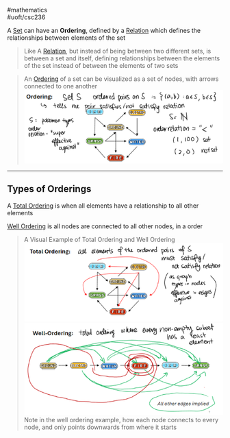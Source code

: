 #mathematics  
#uoft/csc236 

A [Set](../../Mathematics/MAT223%20Notes/Set.md) can have an **Ordering**, defined by a [Relation](Relation.md) which defines the relationships between elements of the set

> Like A [Relation](Relation.md), but instead of being between two different sets, is between a set and itself, defining relationships between the elements of the set instead of between the elements of two sets

>An [Ordering](.md) of a set can be visualized as a set of nodes, with arrows connected to one another  
>	![Pasted image 20240517203833](attachments/Pasted%20image%2020240517203833.png)

---
## Types of Orderings

A  [Total Ordering](Total%20Ordering.md) is when all elements have a relationship to all other elements

[Well Ordering](Well%20Ordering.md) is all nodes are connected to all other nodes, in a order

>A Visual Example of Total Ordering and Well Ordering  
>	![500](attachments/Pasted%20image%2020240517203945.png)![425](attachments/Pasted%20image%2020240517204035.png)  
>Note in the well ordering example, how each node connects to every node, and only points downwards from where it starts
